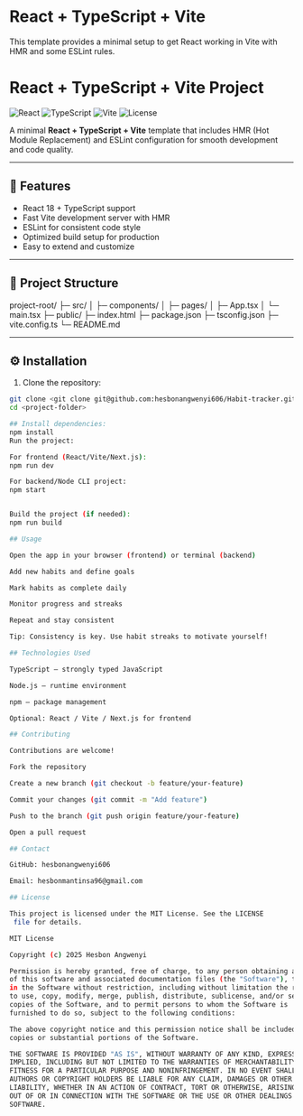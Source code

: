 # React + TypeScript + Vite

This template provides a minimal setup to get React working in Vite with HMR and some ESLint rules.
# React + TypeScript + Vite Project

![React](https://img.shields.io/badge/React-61DAFB?style=for-the-badge&logo=react&logoColor=black)
![TypeScript](https://img.shields.io/badge/TypeScript-3178C6?style=for-the-badge&logo=typescript)
![Vite](https://img.shields.io/badge/Vite-646CFF?style=for-the-badge&logo=vite)
![License](https://img.shields.io/badge/License-MIT-green?style=for-the-badge)

A minimal **React + TypeScript + Vite** template that includes HMR (Hot Module Replacement) and ESLint configuration for smooth development and code quality.

---

## 🚀 Features

- React 18 + TypeScript support  
- Fast Vite development server with HMR  
- ESLint for consistent code style  
- Optimized build setup for production  
- Easy to extend and customize  

---

## 📂 Project Structure

project-root/
├─ src/
│ ├─ components/
│ ├─ pages/
│ ├─ App.tsx
│ └─ main.tsx
├─ public/
├─ index.html
├─ package.json
├─ tsconfig.json
├─ vite.config.ts
└─ README.md

---

## ⚙️ Installation

1. Clone the repository:

```bash
git clone <git clone git@github.com:hesbonangwenyi606/Habit-tracker.git>
cd <project-folder>

## Install dependencies:
npm install
Run the project:

For frontend (React/Vite/Next.js):
npm run dev

For backend/Node CLI project:
npm start


Build the project (if needed):
npm run build

## Usage

Open the app in your browser (frontend) or terminal (backend)

Add new habits and define goals

Mark habits as complete daily

Monitor progress and streaks

Repeat and stay consistent

Tip: Consistency is key. Use habit streaks to motivate yourself!

## Technologies Used

TypeScript – strongly typed JavaScript

Node.js – runtime environment

npm – package management

Optional: React / Vite / Next.js for frontend

## Contributing

Contributions are welcome!

Fork the repository

Create a new branch (git checkout -b feature/your-feature)

Commit your changes (git commit -m "Add feature")

Push to the branch (git push origin feature/your-feature)

Open a pull request

## Contact

GitHub: hesbonangwenyi606

Email: hesbonmantinsa96@gmail.com

## License

This project is licensed under the MIT License. See the LICENSE
 file for details.

MIT License

Copyright (c) 2025 Hesbon Angwenyi

Permission is hereby granted, free of charge, to any person obtaining a copy
of this software and associated documentation files (the "Software"), to deal
in the Software without restriction, including without limitation the rights
to use, copy, modify, merge, publish, distribute, sublicense, and/or sell
copies of the Software, and to permit persons to whom the Software is
furnished to do so, subject to the following conditions:

The above copyright notice and this permission notice shall be included in all
copies or substantial portions of the Software.

THE SOFTWARE IS PROVIDED "AS IS", WITHOUT WARRANTY OF ANY KIND, EXPRESS OR
IMPLIED, INCLUDING BUT NOT LIMITED TO THE WARRANTIES OF MERCHANTABILITY,
FITNESS FOR A PARTICULAR PURPOSE AND NONINFRINGEMENT. IN NO EVENT SHALL THE
AUTHORS OR COPYRIGHT HOLDERS BE LIABLE FOR ANY CLAIM, DAMAGES OR OTHER
LIABILITY, WHETHER IN AN ACTION OF CONTRACT, TORT OR OTHERWISE, ARISING FROM,
OUT OF OR IN CONNECTION WITH THE SOFTWARE OR THE USE OR OTHER DEALINGS IN THE
SOFTWARE.
